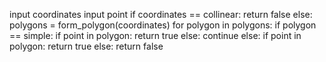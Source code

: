 input coordinates
input point
if coordinates == collinear:
    return false
else:
    polygons = form_polygon(coordinates)
for polygon in polygons:
    if polygon == simple:
        if point in polygon:
            return true
        else:
            continue
    else:
        if point in polygon:
            return true
        else:
            return false

